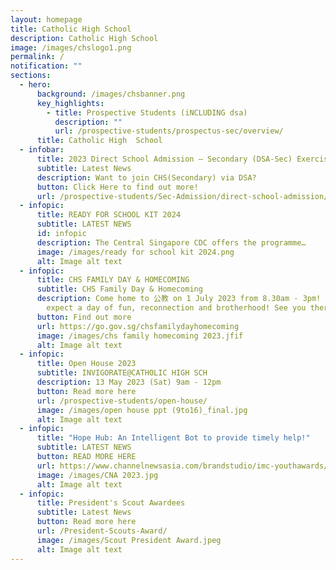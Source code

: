 ```yaml
---
layout: homepage
title: Catholic High School
description: Catholic High School
image: /images/chslogo1.png
permalink: /
notification: ""
sections:
  - hero:
      background: /images/chsbanner.png
      key_highlights:
        - title: Prospective Students (iNCLUDING dsa)
          description: ""
          url: /prospective-students/prospectus-sec/overview/
      title: Catholic High  School
  - infobar:
      title: 2023 Direct School Admission – Secondary (DSA-Sec) Exercise
      subtitle: Latest News
      description: Want to join CHS(Secondary) via DSA?
      button: Click Here to find out more!
      url: /prospective-students/Sec-Admission/direct-school-admission/
  - infopic:
      title: READY FOR SCHOOL KIT 2024
      subtitle: LATEST NEWS
      id: infopic
      description: The Central Singapore CDC offers the programme…
      image: /images/ready for school kit 2024.png
      alt: Image alt text
  - infopic:
      title: CHS FAMILY DAY & HOMECOMING
      subtitle: CHS Family Day & Homecoming
      description: Come home to 公教 on 1 July 2023 from 8.30am - 3pm! For  公教 by  公教,
        expect a day of fun, reconnection and brotherhood! See you there!
      button: Find out more
      url: https://go.gov.sg/chsfamilydayhomecoming
      image: /images/chs family homecoming 2023.jfif
      alt: Image alt text
  - infopic:
      title: Open House 2023
      subtitle: INVIGORATE@CATHOLIC HIGH SCH
      description: 13 May 2023 (Sat) 9am - 12pm
      button: Read more here
      url: /prospective-students/open-house/
      image: /images/open house ppt (9to16)_final.jpg
      alt: Image alt text
  - infopic:
      title: "Hope Hub: An Intelligent Bot to provide timely help!"
      subtitle: LATEST NEWS
      button: READ MORE HERE
      url: https://www.channelnewsasia.com/brandstudio/imc-youthawards/catholichigh?cid=adv_fb_paid_20230109&fbclid=IwAR1IOCoLXxXngYvkKM4N9VIEUzXv48Y8Ayc46YyA162fwI83hz7ndRiU414&mibextid=Zxz2cZlnewsasia.com/brandstudio/imc-youthawards/catholichigh?cid=adv_fb_paid_20230109&fbclid=IwAR1IOCoLXxXngYvkKM4N9VIEUzXv48Y8Ayc46YyA162fwI83hz7ndRiU414&mibextid=Zxz2cZ
      image: /images/CNA 2023.jpg
      alt: Image alt text
  - infopic:
      title: President's Scout Awardees
      subtitle: Latest News
      button: Read more here
      url: /President-Scouts-Award/
      image: /images/Scout President Award.jpeg
      alt: Image alt text
---
```

